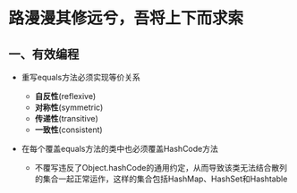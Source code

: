 # 路漫漫其修远兮，吾将上下而求索

## 一、有效编程

- 重写equals方法必须实现等价关系
  - **自反性**(reflexive)
  - **对称性**(symmetric)
  - **传递性**(transitive)
  - **一致性**(consistent)

- 在每个覆盖equals方法的类中也必须覆盖HashCode方法
  - 不覆写违反了Object.hashCode的通用约定，从而导致该类无法结合散列的集合一起正常运作，这样的集合包括HashMap、HashSet和Hashtable
  
